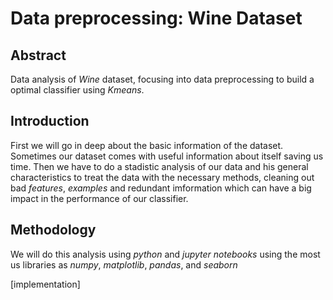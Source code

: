 # Data preprocessing: Wine Dataset

## Abstract

Data analysis of *Wine* dataset, focusing into data preprocessing to build a optimal classifier using *Kmeans*.

## Introduction

First we will go in deep about the basic information of the dataset. Sometimes our dataset comes with useful information about itself saving us time. Then we have to do a stadistic analysis of our data and his general characteristics to treat the data with the necessary methods, cleaning out bad *features*, *examples* and redundant imformation which can have a big impact in the performance of our classifier.

## Methodology

We will do this analysis using *python* and *jupyter notebooks* using the most us libraries as *numpy*, *matplotlib*, *pandas*, and *seaborn*

[implementation]